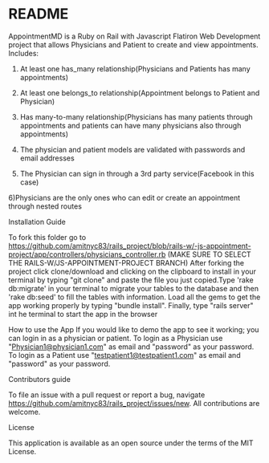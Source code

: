# README

AppointmentMD is a Ruby on Rail with Javascript Flatiron Web Development project that allows Physicians and Patient to create and view appointments.
Includes:
 1) At least one has_many relationship(Physicians and Patients has many  appointments)

 2) At least one belongs_to relationship(Appointment belongs to Patient and Physician)

 3) Has many-to-many relationship(Physicians has many patients through appointments and patients can have many physicians also through appointments)

 4) The physician and patient models are validated with passwords and email addresses

 5) The Physician can sign in through a 3rd party service(Facebook in this case)

 6)Physicians are the only ones who can edit or create an appointment through nested routes



Installation Guide


To fork this folder go to https://github.com/amitnyc83/rails_project/blob/rails-w/-js-appointment-project/app/controllers/physicians_controller.rb (MAKE SURE TO SELECT THE RAILS-W/JS-APPOINTMENT-PROJECT BRANCH) After forking the project click clone/download and clicking on the clipboard to install in your terminal by typing "git clone" and paste the file you just copied.Type 'rake db:migrate' in your terminal to migrate your tables to the database and then 'rake db:seed' to fill the tables with information. Load all the gems to get the app working properly by typing "bundle install". Finally, type "rails server" int he terminal to start the app in the browser


How to use the App
If you would like to demo the app to see it working; you can login in as a physician or patient. To login as a Physician use "Physician1@physician1.com" as email and "password" as your password. To login as a Patient use "testpatient1@testpatient1.com" as email and "password" as your password.


Contributors guide

To file an issue with a pull request or report a bug,  navigate https://github.com/amitnyc83/rails_project/issues/new. All contributions are welcome.


License

This application is available as an open source under the terms of the MIT License.
